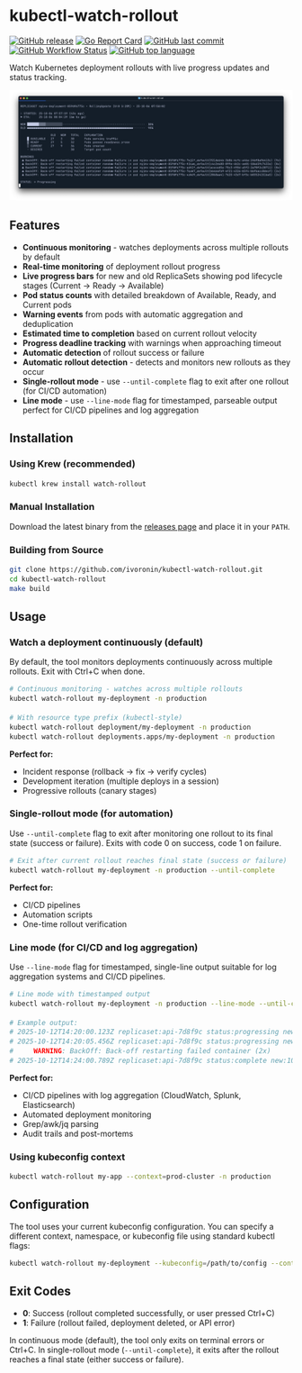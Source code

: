 # kubectl-watch-rollout

[![GitHub release](https://img.shields.io/github/v/release/ivoronin/kubectl-watch-rollout)](https://github.com/ivoronin/kubectl-watch-rollout/releases)
[![Go Report Card](https://goreportcard.com/badge/github.com/ivoronin/kubectl-watch-rollout)](https://goreportcard.com/report/github.com/ivoronin/kubectl-watch-rollout)
[![GitHub last commit](https://img.shields.io/github/last-commit/ivoronin/kubectl-watch-rollout)](https://github.com/ivoronin/kubectl-watch-rollout/commits/master)
[![GitHub Workflow Status](https://img.shields.io/github/actions/workflow/status/ivoronin/kubectl-watch-rollout/goreleaser.yml)](https://github.com/ivoronin/kubectl-watch-rollout/actions)
[![GitHub top language](https://img.shields.io/github/languages/top/ivoronin/kubectl-watch-rollout)](https://github.com/ivoronin/kubectl-watch-rollout)

Watch Kubernetes deployment rollouts with live progress updates and status tracking.

![Screenshot](https://raw.githubusercontent.com/ivoronin/kubectl-watch-rollout/master/screenshot.png)

## Features

- **Continuous monitoring** - watches deployments across multiple rollouts by default
- **Real-time monitoring** of deployment rollout progress
- **Live progress bars** for new and old ReplicaSets showing pod lifecycle stages (Current → Ready → Available)
- **Pod status counts** with detailed breakdown of Available, Ready, and Current pods
- **Warning events** from pods with automatic aggregation and deduplication
- **Estimated time to completion** based on current rollout velocity
- **Progress deadline tracking** with warnings when approaching timeout
- **Automatic detection** of rollout success or failure
- **Automatic rollout detection** - detects and monitors new rollouts as they occur
- **Single-rollout mode** - use `--until-complete` flag to exit after one rollout (for CI/CD automation)
- **Line mode** - use `--line-mode` flag for timestamped, parseable output perfect for CI/CD pipelines and log aggregation

## Installation

### Using Krew (recommended)

```bash
kubectl krew install watch-rollout
```

### Manual Installation

Download the latest binary from the [releases page](https://github.com/ivoronin/kubectl-watch-rollout/releases) and place it in your `PATH`.

### Building from Source

```bash
git clone https://github.com/ivoronin/kubectl-watch-rollout.git
cd kubectl-watch-rollout
make build
```

## Usage

### Watch a deployment continuously (default)

By default, the tool monitors deployments continuously across multiple rollouts. Exit with Ctrl+C when done.

```bash
# Continuous monitoring - watches across multiple rollouts
kubectl watch-rollout my-deployment -n production

# With resource type prefix (kubectl-style)
kubectl watch-rollout deployment/my-deployment -n production
kubectl watch-rollout deployments.apps/my-deployment -n production
```

**Perfect for:**
- Incident response (rollback → fix → verify cycles)
- Development iteration (multiple deploys in a session)
- Progressive rollouts (canary stages)

### Single-rollout mode (for automation)

Use `--until-complete` flag to exit after monitoring one rollout to its final state (success or failure). Exits with code 0 on success, code 1 on failure.

```bash
# Exit after current rollout reaches final state (success or failure)
kubectl watch-rollout my-deployment -n production --until-complete
```

**Perfect for:**
- CI/CD pipelines
- Automation scripts
- One-time rollout verification

### Line mode (for CI/CD and log aggregation)

Use `--line-mode` flag for timestamped, single-line output suitable for log aggregation systems and CI/CD pipelines.

```bash
# Line mode with timestamped output
kubectl watch-rollout my-deployment -n production --line-mode --until-complete

# Example output:
# 2025-10-12T14:20:00.123Z replicaset:api-7d8f9c status:progressing new:0/10 old:10/10 eta:unknown
# 2025-10-12T14:20:05.456Z replicaset:api-7d8f9c status:progressing new:2/10 old:10/10 eta:4m25s
#     WARNING: BackOff: Back-off restarting failed container (2x)
# 2025-10-12T14:24:00.789Z replicaset:api-7d8f9c status:complete new:10/10 old:0/0 duration:4m0s
```

**Perfect for:**
- CI/CD pipelines with log aggregation (CloudWatch, Splunk, Elasticsearch)
- Automated deployment monitoring
- Grep/awk/jq parsing
- Audit trails and post-mortems

### Using kubeconfig context

```bash
kubectl watch-rollout my-app --context=prod-cluster -n production
```

## Configuration

The tool uses your current kubeconfig configuration. You can specify a different context, namespace, or kubeconfig file using standard kubectl flags:

```bash
kubectl watch-rollout my-deployment --kubeconfig=/path/to/config --context=my-context -n my-namespace
```

## Exit Codes

- **0**: Success (rollout completed successfully, or user pressed Ctrl+C)
- **1**: Failure (rollout failed, deployment deleted, or API error)

In continuous mode (default), the tool only exits on terminal errors or Ctrl+C. In single-rollout mode (`--until-complete`), it exits after the rollout reaches a final state (either success or failure).
